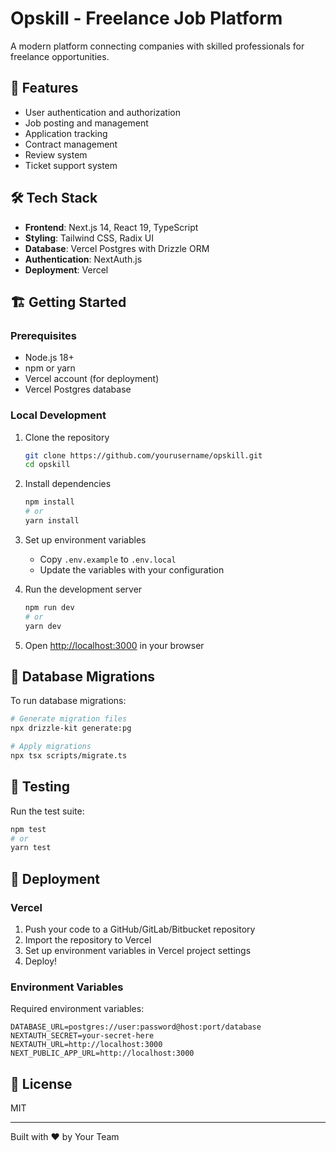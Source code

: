 # Opskill - Freelance Job Platform

A modern platform connecting companies with skilled professionals for freelance opportunities.

## 🚀 Features

- User authentication and authorization
- Job posting and management
- Application tracking
- Contract management
- Review system
- Ticket support system

## 🛠️ Tech Stack

- **Frontend**: Next.js 14, React 19, TypeScript
- **Styling**: Tailwind CSS, Radix UI
- **Database**: Vercel Postgres with Drizzle ORM
- **Authentication**: NextAuth.js
- **Deployment**: Vercel

## 🏗️ Getting Started

### Prerequisites

- Node.js 18+
- npm or yarn
- Vercel account (for deployment)
- Vercel Postgres database

### Local Development

1. Clone the repository
   ```bash
   git clone https://github.com/yourusername/opskill.git
   cd opskill
   ```

2. Install dependencies
   ```bash
   npm install
   # or
   yarn install
   ```

3. Set up environment variables
   - Copy `.env.example` to `.env.local`
   - Update the variables with your configuration

4. Run the development server
   ```bash
   npm run dev
   # or
   yarn dev
   ```

5. Open [http://localhost:3000](http://localhost:3000) in your browser

## 🔄 Database Migrations

To run database migrations:

```bash
# Generate migration files
npx drizzle-kit generate:pg

# Apply migrations
npx tsx scripts/migrate.ts
```

## 🧪 Testing

Run the test suite:

```bash
npm test
# or
yarn test
```

## 🚀 Deployment

### Vercel

1. Push your code to a GitHub/GitLab/Bitbucket repository
2. Import the repository to Vercel
3. Set up environment variables in Vercel project settings
4. Deploy!

### Environment Variables

Required environment variables:

```
DATABASE_URL=postgres://user:password@host:port/database
NEXTAUTH_SECRET=your-secret-here
NEXTAUTH_URL=http://localhost:3000
NEXT_PUBLIC_APP_URL=http://localhost:3000
```

## 📄 License

MIT

---

Built with ❤️ by Your Team
